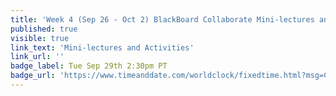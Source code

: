 ```yaml
---
title: 'Week 4 (Sep 26 - Oct 2) BlackBoard Collaborate Mini-lectures and Activities'
published: true
visible: true
link_text: 'Mini-lectures and Activities'
link_url: ''
badge_label: Tue Sep 29th 2:30pm PT
badge_url: 'https://www.timeanddate.com/worldclock/fixedtime.html?msg=CMPT-363+Review+and+Discussion&iso=20200929T1430&p1=256&ah=1&am=50'
---
```

